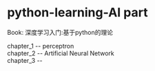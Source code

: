 # python-learning-AI part
Book: 深度学习入门:基于python的理论

chapter_1 -- perceptron\
chapter_2 -- Artificial Neural Network\
chapter_3 -- 
